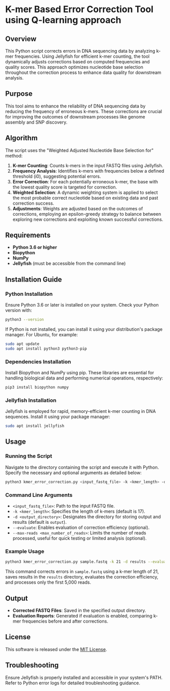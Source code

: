 
# K-mer Based Error Correction Tool using Q-learning approach

## Overview
This Python script corrects errors in DNA sequencing data by analyzing k-mer frequencies. Using Jellyfish for efficient k-mer counting, the tool dynamically adjusts corrections based on computed frequencies and quality scores. This approach optimizes nucleotide base selection throughout the correction process to enhance data quality for downstream analysis.


## Purpose
This tool aims to enhance the reliability of DNA sequencing data by reducing the frequency of erroneous k-mers. These corrections are crucial for improving the outcomes of downstream processes like genome assembly and SNP discovery.

## Algorithm
The script uses the "Weighted Adjusted Nucleotide Base Selection for" method:
1. **K-mer Counting**: Counts k-mers in the input FASTQ files using Jellyfish.
2. **Frequency Analysis**: Identifies k-mers with frequencies below a defined threshold (i0), suggesting potential errors.
3. **Error Correction**: For each potentially erroneous k-mer, the base with the lowest quality score is targeted for correction.
4. **Weighted Selection**: A dynamic weighting system is applied to select the most probable correct nucleotide based on existing data and past correction success.
5. **Adjustments**: Weights are adjusted based on the outcomes of corrections, employing an epsilon-greedy strategy to balance between exploring new corrections and exploiting known successful corrections.

## Requirements

- **Python 3.6 or higher**
- **Biopython**
- **NumPy**
- **Jellyfish** (must be accessible from the command line)

## Installation Guide

### Python Installation

Ensure Python 3.6 or later is installed on your system. Check your Python version with:

```bash
python3 --version
```

If Python is not installed, you can install it using your distribution's package manager. For Ubuntu, for example:

```bash
sudo apt update
sudo apt install python3 python3-pip
```

### Dependencies Installation

Install Biopython and NumPy using pip. These libraries are essential for handling biological data and performing numerical operations, respectively:

```bash
pip3 install biopython numpy
```

### Jellyfish Installation

Jellyfish is employed for rapid, memory-efficient k-mer counting in DNA sequences. Install it using your package manager:

```bash
sudo apt install jellyfish
```

## Usage

### Running the Script

Navigate to the directory containing the script and execute it with Python. Specify the necessary and optional arguments as detailed below:

```bash
python3 kmer_error_correction.py <input_fastq_file> -k <kmer_length> -d <output_directory> --evaluate --max-reads <max_number_of_reads>
```

### Command Line Arguments

- `<input_fastq_file>`: Path to the input FASTQ file.
- `-k <kmer_length>`: Specifies the length of k-mers (default is 17).
- `-d <output_directory>`: Designates the directory for storing output and results (default is `output`).
- `--evaluate`: Enables evaluation of correction efficiency (optional).
- `--max-reads <max_number_of_reads>`: Limits the number of reads processed, useful for quick testing or limited analysis (optional).

### Example Usage

```bash
python3 kmer_error_correction.py sample.fastq -k 21 -d results --evaluate --max-reads 5000
```

This command corrects errors in `sample.fastq` using a k-mer length of 21, saves results in the `results` directory, evaluates the correction efficiency, and processes only the first 5,000 reads.

## Output
- **Corrected FASTQ Files**: Saved in the specified output directory.
- **Evaluation Reports**: Generated if evaluation is enabled, comparing k-mer frequencies before and after corrections.

## License
This software is released under the [MIT License](LICENSE.md).

## Troubleshooting
Ensure Jellyfish is properly installed and accessible in your system's PATH. Refer to Python error logs for detailed troubleshooting guidance.


